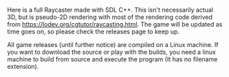 Here is a full Raycaster made with SDL C++. This isn't necessarily actual 3D, but is pseudo-2D rendering with most of the rendering code derived from https://lodev.org/cgtutor/raycasting.html. The game will be updated as time goes on, so please check the releases page to keep up.

All game releases (until further notice) are compiled on a Linux machine. If you want to download the source or play with the builds, you need a linux machine to build from source and execute the program (It has no filename extension). 


